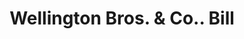 ---
doi: 10.7916/D8JM3NQM
date_other: '1880'
date_other_textual: 1880-1889
form: printed ephemera
genre:
- Invoices
name:
- Wellington Bros. & Co.
object_in_context_url: https://biggert.cul.columbia.edu/items/view/ave_biggert_00474
subject_hierarchical_geographic:
- Boston, Massachusetts, United States
subject_name:
- Wellington Bros. & Co.
title: Wellington Bros. & Co.. Bill
sort_title: Wellington Bros. & Co.. Bill
call_number: ave_biggert_00474
coordinates:
- 42.35805555555556,-71.06361111111111
pid: ave_biggert_00474
identifiers: ave_biggert_00474
thumbnail: https://derivativo-1.library.columbia.edu/iiif/2/ldpd:344161/full/!256,256/0/native.jpg
permalink: "/items/ave_biggert_00474/"
layout: iiif-image-page
---